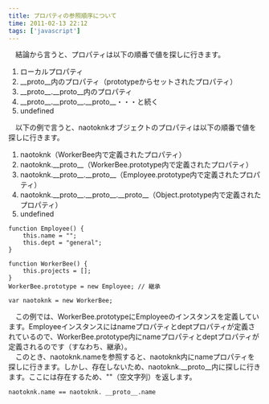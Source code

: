 ```yaml
---
title: プロパティの参照順序について
time: 2011-02-13 22:12
tags: ['javascript']
---
```


　結論から言うと、プロパティは以下の順番で値を探しに行きます。

1. ローカルプロパティ
2. \_\_proto\_\_内のプロパティ（prototypeからセットされたプロパティ）
3. \_\_proto\_\_.\_\_proto\_\_内のプロパティ
4. \_\_proto\_\_.\_\_proto\_\_.\_\_proto\_\_・・・と続く
5. undefined

　以下の例で言うと、naotoknkオブジェクトのプロパティは以下の順番で値を探しに行きます。

1. naotoknk（WorkerBee内で定義されたプロパティ）
2. naotoknk.\_\_proto\_\_（WorkerBee.prototype内で定義されたプロパティ）
3. naotoknk.\_\_proto\_\_.\_\_proto\_\_（Employee.prototype内で定義されたプロパティ）
4. naotoknk.\_\_proto\_\_.\_\_proto\_\_.\_\_proto\_\_（Object.prototype内で定義されたプロパティ）
5. undefined

```
function Employee() {
    this.name = "";
    this.dept = "general";
}

function WorkerBee() {
    this.projects = [];
}
WorkerBee.prototype = new Employee; // 継承

var naotoknk = new WorkerBee;
```

　この例では、WorkerBee.prototypeにEmployeeのインスタンスを定義しています。Employeeインスタンスにはnameプロパティとdeptプロパティが定義されているので、WorkerBee.prototype内にnameプロパティとdeptプロパティが定義されるのです（すなわち、継承）。  
　このとき、naotoknk.nameを参照すると、naotoknk内にnameプロパティを探しに行きます。しかし、存在しないため、naotoknk.\_\_proto\_\_内に探しに行きます。ここには存在するため、""（空文字列）を返します。

```
naotoknk.name == naotoknk. __proto__.name
```
